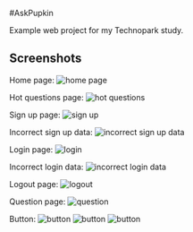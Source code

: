 #AskPupkin

Example web project for my Technopark study.

## Screenshots

Home page:
![home page](https://raw.githubusercontent.com/quasiyoke/ask-pupkin/master/doc/img/screenshot.png)

Hot questions page:
![hot questions](https://raw.githubusercontent.com/quasiyoke/ask-pupkin/master/doc/img/screenshot-hot-questions.png)

Sign up page:
![sign up](https://raw.githubusercontent.com/quasiyoke/ask-pupkin/master/doc/img/screenshot-signup.png)

Incorrect sign up data:
![incorrect sign up data](https://raw.githubusercontent.com/quasiyoke/ask-pupkin/master/doc/img/screenshot-signup-incorrect.png)

Login page:
![login](https://raw.githubusercontent.com/quasiyoke/ask-pupkin/master/doc/img/screenshot-login.png)

Incorrect login data:
![incorrect login data](https://raw.githubusercontent.com/quasiyoke/ask-pupkin/master/doc/img/screenshot-login-incorrect.png)

Logout page:
![logout](https://raw.githubusercontent.com/quasiyoke/ask-pupkin/master/doc/img/screenshot-logout.png)

Question page:
![question](https://raw.githubusercontent.com/quasiyoke/ask-pupkin/master/doc/img/screenshot-question.png)

Button:
![button](https://raw.githubusercontent.com/quasiyoke/ask-pupkin/master/doc/img/screenshot-button.png)
![button](https://raw.githubusercontent.com/quasiyoke/ask-pupkin/master/doc/img/screenshot-button-hover.png)
![button](https://raw.githubusercontent.com/quasiyoke/ask-pupkin/master/doc/img/screenshot-button-active.png)
